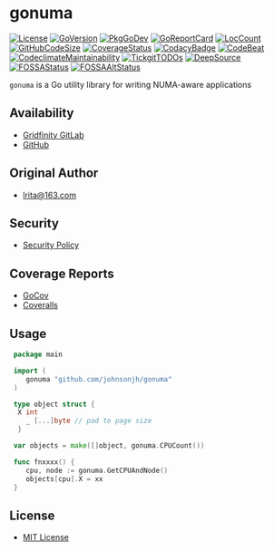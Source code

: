 # gonuma

[![License](http://img.shields.io/badge/license-mit-blue.svg)](https://raw.githubusercontent.com/johnsonjh/gonuma/master/LICENSE)
[![GoVersion](https://img.shields.io/github/go-mod/go-version/johnsonjh/gonuma.svg)](https://github.com/johnsonjh/gonuma/blob/master/go.mod)
[![PkgGoDev](https://pkg.go.dev/badge/github.com/johnsonjh/gonuma)](https://pkg.go.dev/github.com/johnsonjh/gonuma)
[![GoReportCard](https://goreportcard.com/badge/github.com/johnsonjh/gonuma)](https://goreportcard.com/report/github.com/johnsonjh/gonuma)
[![LocCount](https://img.shields.io/tokei/lines/github/johnsonjh/gonuma.svg)](https://github.com/XAMPPRocky/tokei)
[![GitHubCodeSize](https://img.shields.io/github/languages/code-size/johnsonjh/gonuma.svg)](https://github.com/johnsonjh/gonuma)
[![CoverageStatus](https://coveralls.io/repos/github/johnsonjh/gonuma/badge.svg)](https://coveralls.io/github/johnsonjh/gonuma)
[![CodacyBadge](https://api.codacy.com/project/badge/Grade/6a688d07faaa4e848f59ec49fdb663bc)](https://app.codacy.com/gh/johnsonjh/gonuma?utm_source=github.com&utm_medium=referral&utm_content=johnsonjh/gonuma&utm_campaign=Badge_Grade)
[![CodeBeat](https://codebeat.co/badges/041414ca-af27-40f2-a5d6-13afc4ce9c6b)](https://codebeat.co/projects/github-com-johnsonjh-gonuma-master)
[![CodeclimateMaintainability](https://api.codeclimate.com/v1/badges/61db603e26c07e0e9ee4/maintainability)](https://codeclimate.com/github/johnsonjh/gonuma/maintainability)
[![TickgitTODOs](https://img.shields.io/endpoint?url=https://api.tickgit.com/badge?repo=github.com/johnsonjh/gonuma)](https://www.tickgit.com/browse?repo=github.com/johnsonjh/gonuma)
[![DeepSource](https://deepsource.io/gh/johnsonjh/gonuma.svg/?label=active+issues)](https://deepsource.io/gh/johnsonjh/gonuma/?ref=repository-badge)
[![FOSSAStatus](https://app.fossa.com/api/projects/git%2Bgithub.com%2Fjohnsonjh%2Fgonuma.svg?type=shield)](https://app.fossa.com/projects/git%2Bgithub.com%2Fjohnsonjh%2Fgonuma?ref=badge_shield)
[![FOSSAAltStatus](https://app.fossa.com/api/projects/git%2Bgithub.com%2Fjohnsonjh%2Fgonuma.svg?type=large)](https://app.fossa.com/projects/git%2Bgithub.com%2Fjohnsonjh%2Fgonuma?ref=badge_large)

`gonuma` is a Go utility library for writing NUMA-aware applications

## Availability

- [Gridfinity GitLab](https://gitlab.gridfinity.com/jeff/go-numa)
- [GitHub](https://github.com/johnsonjh/gonuma)

## Original Author

- [lrita@163.com](https://github.com/lrita/numa)

## Security

- [Security Policy](https://github.com/johnsonjh/gonuma/blob/master/SECURITY.md)

## Coverage Reports

- [GoCov](https://pktdist.gridfinity.com/coverage/gonuma/)
- [Coveralls](https://coveralls.io/github/johnsonjh/gonuma)

## Usage

```go
 package main

 import (
    gonuma "github.com/johnsonjh/gonuma"
 )

 type object struct {
  X int
    _ [...]byte // pad to page size
  }

 var objects = make([]object, gonuma.CPUCount())

 func fnxxxx() {
    cpu, node := gonuma.GetCPUAndNode()
    objects[cpu].X = xx
 }
```

## License

- [MIT License](https://tldrlegal.com/license/mit-license)
